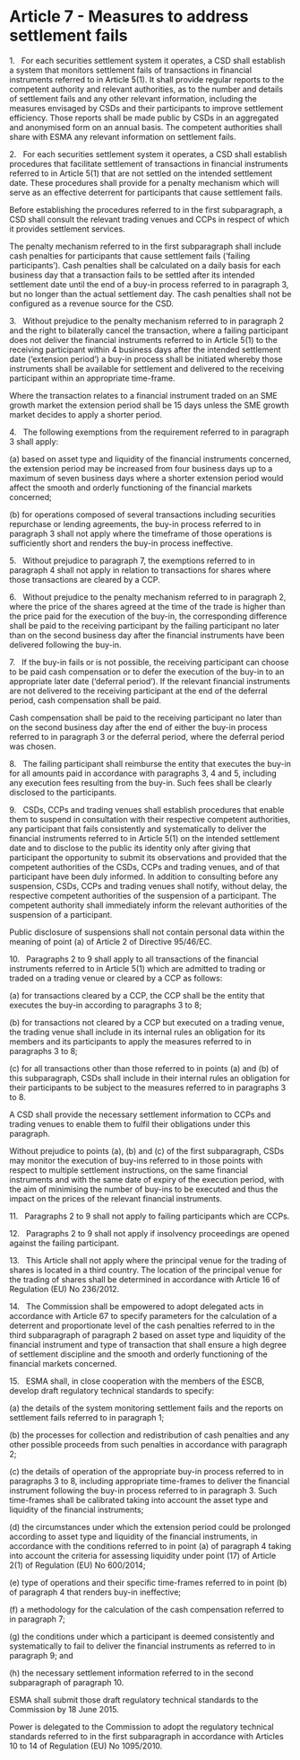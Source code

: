 # Article 7 - Measures to address settlement fails


1.   For each securities settlement system it operates, a CSD shall establish a system that monitors settlement fails of transactions in financial instruments referred to in Article 5(1). It shall provide regular reports to the competent authority and relevant authorities, as to the number and details of settlement fails and any other relevant information, including the measures envisaged by CSDs and their participants to improve settlement efficiency. Those reports shall be made public by CSDs in an aggregated and anonymised form on an annual basis. The competent authorities shall share with ESMA any relevant information on settlement fails.

2.   For each securities settlement system it operates, a CSD shall establish procedures that facilitate settlement of transactions in financial instruments referred to in Article 5(1) that are not settled on the intended settlement date. These procedures shall provide for a penalty mechanism which will serve as an effective deterrent for participants that cause settlement fails.

Before establishing the procedures referred to in the first subparagraph, a CSD shall consult the relevant trading venues and CCPs in respect of which it provides settlement services.

The penalty mechanism referred to in the first subparagraph shall include cash penalties for participants that cause settlement fails (‘failing participants’). Cash penalties shall be calculated on a daily basis for each business day that a transaction fails to be settled after its intended settlement date until the end of a buy-in process referred to in paragraph 3, but no longer than the actual settlement day. The cash penalties shall not be configured as a revenue source for the CSD.

3.   Without prejudice to the penalty mechanism referred to in paragraph 2 and the right to bilaterally cancel the transaction, where a failing participant does not deliver the financial instruments referred to in Article 5(1) to the receiving participant within 4 business days after the intended settlement date (‘extension period’) a buy-in process shall be initiated whereby those instruments shall be available for settlement and delivered to the receiving participant within an appropriate time-frame.

Where the transaction relates to a financial instrument traded on an SME growth market the extension period shall be 15 days unless the SME growth market decides to apply a shorter period.

4.   The following exemptions from the requirement referred to in paragraph 3 shall apply:

(a) based on asset type and liquidity of the financial instruments concerned, the extension period may be increased from four business days up to a maximum of seven business days where a shorter extension period would affect the smooth and orderly functioning of the financial markets concerned;

(b) for operations composed of several transactions including securities repurchase or lending agreements, the buy-in process referred to in paragraph 3 shall not apply where the timeframe of those operations is sufficiently short and renders the buy-in process ineffective.

5.   Without prejudice to paragraph 7, the exemptions referred to in paragraph 4 shall not apply in relation to transactions for shares where those transactions are cleared by a CCP.

6.   Without prejudice to the penalty mechanism referred to in paragraph 2, where the price of the shares agreed at the time of the trade is higher than the price paid for the execution of the buy-in, the corresponding difference shall be paid to the receiving participant by the failing participant no later than on the second business day after the financial instruments have been delivered following the buy-in.

7.   If the buy-in fails or is not possible, the receiving participant can choose to be paid cash compensation or to defer the execution of the buy-in to an appropriate later date (‘deferral period’). If the relevant financial instruments are not delivered to the receiving participant at the end of the deferral period, cash compensation shall be paid.

Cash compensation shall be paid to the receiving participant no later than on the second business day after the end of either the buy-in process referred to in paragraph 3 or the deferral period, where the deferral period was chosen.

8.   The failing participant shall reimburse the entity that executes the buy-in for all amounts paid in accordance with paragraphs 3, 4 and 5, including any execution fees resulting from the buy-in. Such fees shall be clearly disclosed to the participants.

9.   CSDs, CCPs and trading venues shall establish procedures that enable them to suspend in consultation with their respective competent authorities, any participant that fails consistently and systematically to deliver the financial instruments referred to in Article 5(1) on the intended settlement date and to disclose to the public its identity only after giving that participant the opportunity to submit its observations and provided that the competent authorities of the CSDs, CCPs and trading venues, and of that participant have been duly informed. In addition to consulting before any suspension, CSDs, CCPs and trading venues shall notify, without delay, the respective competent authorities of the suspension of a participant. The competent authority shall immediately inform the relevant authorities of the suspension of a participant.

Public disclosure of suspensions shall not contain personal data within the meaning of point (a) of Article 2 of Directive 95/46/EC.

10.   Paragraphs 2 to 9 shall apply to all transactions of the financial instruments referred to in Article 5(1) which are admitted to trading or traded on a trading venue or cleared by a CCP as follows:

(a) for transactions cleared by a CCP, the CCP shall be the entity that executes the buy-in according to paragraphs 3 to 8;

(b) for transactions not cleared by a CCP but executed on a trading venue, the trading venue shall include in its internal rules an obligation for its members and its participants to apply the measures referred to in paragraphs 3 to 8;

(c) for all transactions other than those referred to in points (a) and (b) of this subparagraph, CSDs shall include in their internal rules an obligation for their participants to be subject to the measures referred to in paragraphs 3 to 8.

A CSD shall provide the necessary settlement information to CCPs and trading venues to enable them to fulfil their obligations under this paragraph.

Without prejudice to points (a), (b) and (c) of the first subparagraph, CSDs may monitor the execution of buy-ins referred to in those points with respect to multiple settlement instructions, on the same financial instruments and with the same date of expiry of the execution period, with the aim of minimising the number of buy-ins to be executed and thus the impact on the prices of the relevant financial instruments.

11.   Paragraphs 2 to 9 shall not apply to failing participants which are CCPs.

12.   Paragraphs 2 to 9 shall not apply if insolvency proceedings are opened against the failing participant.

13.   This Article shall not apply where the principal venue for the trading of shares is located in a third country. The location of the principal venue for the trading of shares shall be determined in accordance with Article 16 of Regulation (EU) No 236/2012.

14.   The Commission shall be empowered to adopt delegated acts in accordance with Article 67 to specify parameters for the calculation of a deterrent and proportionate level of the cash penalties referred to in the third subparagraph of paragraph 2 based on asset type and liquidity of the financial instrument and type of transaction that shall ensure a high degree of settlement discipline and the smooth and orderly functioning of the financial markets concerned.

15.   ESMA shall, in close cooperation with the members of the ESCB, develop draft regulatory technical standards to specify:

(a) the details of the system monitoring settlement fails and the reports on settlement fails referred to in paragraph 1;

(b) the processes for collection and redistribution of cash penalties and any other possible proceeds from such penalties in accordance with paragraph 2;

(c) the details of operation of the appropriate buy-in process referred to in paragraphs 3 to 8, including appropriate time-frames to deliver the financial instrument following the buy-in process referred to in paragraph 3. Such time-frames shall be calibrated taking into account the asset type and liquidity of the financial instruments;

(d) the circumstances under which the extension period could be prolonged according to asset type and liquidity of the financial instruments, in accordance with the conditions referred to in point (a) of paragraph 4 taking into account the criteria for assessing liquidity under point (17) of Article 2(1) of Regulation (EU) No 600/2014;

(e) type of operations and their specific time-frames referred to in point (b) of paragraph 4 that renders buy-in ineffective;

(f) a methodology for the calculation of the cash compensation referred to in paragraph 7;

(g) the conditions under which a participant is deemed consistently and systematically to fail to deliver the financial instruments as referred to in paragraph 9; and

(h) the necessary settlement information referred to in the second subparagraph of paragraph 10.

ESMA shall submit those draft regulatory technical standards to the Commission by 18 June 2015.

Power is delegated to the Commission to adopt the regulatory technical standards referred to in the first subparagraph in accordance with Articles 10 to 14 of Regulation (EU) No 1095/2010.
